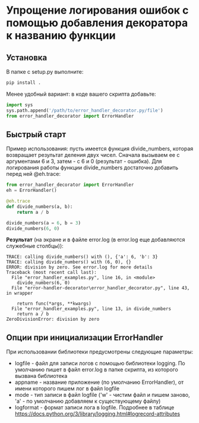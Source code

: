 # Упрощение логирования ошибок с помощью добавления декоратора к названию функции

## Установка
В папке с setup.py выполните: 
```python
pip install .
```

Менее удобный вариант: в коде вашего скрипта добавьте:
```python
import sys
sys.path.append('/path/to/error_handler_decorator.py/file')
from error_handler_decorator import ErrorHandler
```

## Быстрый старт
Пример использования: пусть имеется функция divide_numbers, которая возвращает результат деления двух чисел. Сначала вызываем ее с аргументами 6 и 3, затем - с 6 и 0 (результат - ошибка). Для логирования работы функции divide_numbers достаточно добавить перед ней @eh.trace:

```python
from error_handler_decorator import ErrorHandler
eh = ErrorHandler()

@eh.trace
def divide_numbers(a, b):
	return a / b

divide_numbers(a = 6, b = 3)
divide_numbers(6, 0)
```

<b>Результат</b> (на экране и в файле error.log (в error.log еще добавляются служебные столбцы)):
```
TRACE: calling divide_numbers() with (), {'a': 6, 'b': 3}
TRACE: calling divide_numbers() with (6, 0), {}
ERROR: division by zero. See error.log for more details
Traceback (most recent call last):
  File "error_handler_examples.py", line 16, in <module>
    divide_numbers(6, 0)
  File "error-handler-decorator\error_handler_decorator.py", line 43, in wrapper

    return func(*args, **kwargs)
  File "error_handler_examples.py", line 13, in divide_numbers
    return a / b
ZeroDivisionError: division by zero
```


## Опции при инициализации ErrorHandler
При использовании библиотеки предусмотрены следующие параметры:
* logfile - файл для записи логов с помощью библиотеки logging. По умолчанию пишет в файл error.log в папке скрипта, из которого вызвана библиотека
* appname - название приложение (по умолчанию ErrorHandler), от имени которого пишем лог в файл logfile
* mode - тип записи в файл logfile ('w' - чистим файл и пишем заново, 'a' - по умолчанию добавляем к существующему файлу)
* logformat - формат записи лога в logfile. Подробнее в таблице https://docs.python.org/3/library/logging.html#logrecord-attributes


